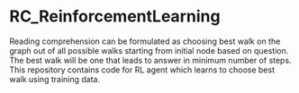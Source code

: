 # RC_ReinforcementLearning
Reading comprehension can be formulated as choosing best walk on the graph out of all possible walks starting from initial node based on question. The best walk will be one that leads to answer in minimum number of steps. This repository contains code for RL agent which learns to choose best walk using training data.
